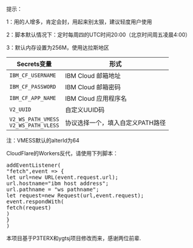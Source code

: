 提示：

1：用的人增多，肯定会封，用起来别太狠，建议轻度用户使用

2：脚本默认情况下：定时每周四的UTC时间20:00（北京时间周五凌晨4:00）

3：默认内存设置为256M，使用达拉斯地区


   | Secrets变量 | 形式 |
  | --------------------- | ----------- |
  | `IBM_CF_USERNAME`       | IBM Cloud 邮箱地址 |
  | `IBM_CF_PASSWORD` | IBM Cloud 邮箱密码 |
  | `IBM_CF_APP_NAME` | IBM Cloud 应用程序名 |
  | `V2_UUID` | 自定义UUID码 |
  | `V2_WS_PATH_VMESS` </br> `V2_WS_PATH_VLESS` | 协议选择一个，填入自定义PATH路径 |
  
注：VMESS默认的alterId为64

CloudFlare的Workers反代，请使用下列脚本：
<pre name="code" class="javascript">
addEventListener(
"fetch",event => {
let url=new URL(event.request.url);
url.hostname="ibm host address";
url.pathname = "ws pathname";
let request=new Request(url,event.request);
event.respondWith(
fetch(request)
)
}
)
</pre>

本项目基于P3TERX和ygtsj项目修改而来，感谢两位前辈.

